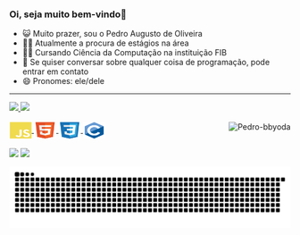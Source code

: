 ### Oi, seja muito bem-vindo👋
- 😺 Muito prazer, sou o Pedro Augusto de Oliveira
- 🐱‍💻 Atualmente a procura de estágios na área
- 👨‍💻 Cursando Ciência da Computação na instituição FIB
- 💬 Se quiser conversar sobre qualquer coisa de programação, pode entrar em contato
- 😄 Pronomes: ele/dele
________________________________________________________________________________________________________________________________________________
<div>
  <a href="https://github.com/PedroAugOliveira">
  <img height="180em" src="https://github-readme-stats.vercel.app/api?username=PedroAugOliveira&show_icons=true&theme=synthwave&include_all_commits=true&count_private=true"/>
  <img height="180em" src="https://github-readme-stats.vercel.app/api/top-langs/?username=PedroAugOliveira&layout=compact&langs_count=7&theme=synthwave"/>
  
</div>
  
<div style="display: inline_block"><br>
  <img align="center" alt="Pedro-Js" height="30" width="40" src="https://raw.githubusercontent.com/devicons/devicon/master/icons/javascript/javascript-plain.svg">
  <img align="center" alt="Pedro-HTML" height="30" width="40" src="https://raw.githubusercontent.com/devicons/devicon/master/icons/html5/html5-original.svg">
  <img align="center" alt="Pedro-CSS" height="30" width="40" src="https://raw.githubusercontent.com/devicons/devicon/master/icons/css3/css3-original.svg">
  <img align="center" alt="Pedro-CSS" height="30" width="40" src="https://raw.githubusercontent.com/devicons/devicon/master/icons/c/c-original.svg">
  <img align="right" alt="Pedro-bbyoda" src="https://cdn.discordapp.com/attachments/468996747344084992/872940577509998642/tenor.gif">
</div>
  
  
<div>
  <br>
  <a href="https://instagram.com/pe_augustx" target="_blank"><img src="https://img.shields.io/badge/-Instagram-%23E4405F?style=for-the-badge&logo=instagram&logoColor=white" target="_blank"></a>
  <a href = "mailto:pedro.oliveira.cc01@gmail.com"><img src="https://img.shields.io/badge/-Gmail-%23333?style=for-the-badge&logo=gmail&logoColor=white" target="_blank"></a> 
</div>
 
  ![Snake animation](https://github.com/PedroAugOliveira/PedroAugOliveira/blob/output/github-contribution-grid-snake.svg)
